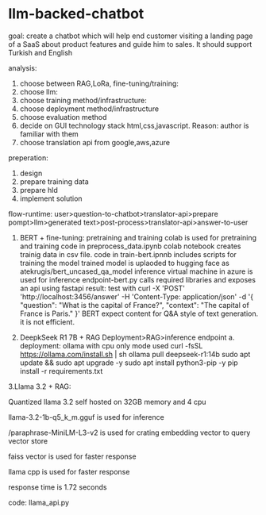 # llm-backed-chatbot
goal:
create a chatbot which will help end customer visiting a landing page of a SaaS about product features and guide him to sales. It should support Turkish and English

analysis:
1. choose between RAG,LoRa, fine-tuning/training: 
3. choose llm: 
5. choose training method/infrastructure: 
7. choose deployment method/infrastructure
8. choose evaluation method
9. decide on GUI technology stack
   html,css,javascript. Reason: author is familiar with them
10. choose translation api from google,aws,azure


preperation:
1. design
2. prepare training data
3. prepare hld
4. implement solution

flow-runtime: 
user>question-to-chatbot>translator-api>prepare pompt>llm>generated text>post-process>translator-api>answer-to-user

1. BERT + fine-tuning:
   pretraining and training
      colab is used for pretraining and training
      code in preprocess_data.ipynb colab notebook creates trainig data in csv file.
      code in train-bert.ipnnb includes scripts for training the model
      trained model is uplaoded to hugging face as atekrugis/bert_uncased_qa_model
   inference
      virtual machine in azure is used for inference
      endpoint-bert.py calls required libraries and exposes an api using fastapi
   result:
      test with
         curl -X 'POST'   'http://localhost:3456/answer'   -H 'Content-Type: application/json'   -d '{
          "question": "What is the capital of France?",
          "context": "The capital of France is Paris."
        }'
      BERT expect content for Q&A style of text generation. it is not efficient.

2. DeepkSeek R1 7B + RAG
Deployment>RAG>inference endpoint
a. deployment: ollama with cpu only mode used
curl -fsSL https://ollama.com/install.sh | sh
ollama pull deepseek-r1:14b
sudo apt update && sudo apt upgrade -y
sudo apt install python3-pip -y
pip install -r requirements.txt

3.Llama 3.2 + RAG:

Quantized llama 3.2 self hosted on 32GB memory and 4 cpu

llama-3.2-1b-q5_k_m.gguf is used for inference

/paraphrase-MiniLM-L3-v2 is used for crating embedding vector to query vector store

faiss vector is used for faster response

llama cpp is used for faster response

response time is 1.72 seconds

code: llama_api.py



